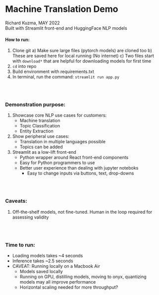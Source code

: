 # Machine Translation Demo
Richard Kuzma, MAY 2022<br>
Built with Streamlit front-end and HuggingFace NLP models

#### How to run:
1) Clone git
    a) Make sure large files (pytorch models) are cloned too
    b) These are saved here for local running (No internet)
    c) Two files start with `download*` that are helpful for downloading models for first time
2) `cd` into repo
3) Build environment with requirements.txt
4) In terminal, run the command: `streamlit run app.py`



<br><br>
### Demonstration purpose:
1) Showcase core NLP use cases for customers:
    - Machine translation
    - Topic Classification
    - Entity Extraction
2) Show peripheral use cases:
    - Translation in multiple languages possible
    - Topics can be added
3) Streamlit as a low-lift front-end
    - Python wrapper around React front-end components
    - Easy for Python programmers to use
    - Better user experience than dealing with jupyter noteboks
        - Easy to change inputs via buttons, text, drop-downs

<br><br>
### Caveats:
1) Off-the-shelf models, not fine-tuned. Human in the loop required for assessing validity

<br><br>
### Time to run:
- Loading models takes ~4 seconds
- Inference takes ~2.5 seconds
- CAVEAT: Running locally on a Macbook Air
    - Models saved locally
    - Running on GPU, distilling models, moving to onyx, quantizing models may all improve performance
    - Horizontal scaling needed for more throughput?



